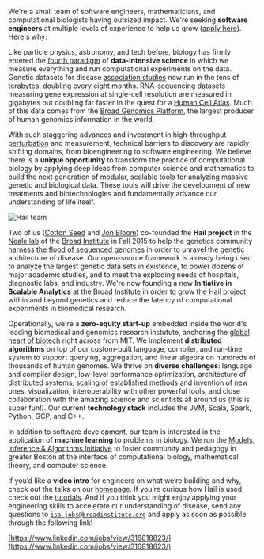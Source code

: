 We're a small team of software engineers, mathematicians, and computational biologists having outsized impact. We're seeking **software engineers** at multiple levels of experience to help us grow ([apply here](https://www.linkedin.com/jobs/view/316818823/)). Here's why:

Like particle physics, astronomy, and tech before, biology has firmly entered the [fourth paradigm](https://www.microsoft.com/en-us/research/publication/fourth-paradigm-data-intensive-scientific-discovery/) of **data-intensive science** in which we measure everything and run computational experiments on the data. Genetic datasets for disease [association studies](https://en.wikipedia.org/wiki/Genome-wide_association_study) now run in the tens of terabytes, doubling every eight months. RNA-sequencing datasets measuring gene expression at single-cell resolution are measured in gigabytes but doubling far faster in the quest for a [Human Cell Atlas](https://www.broadinstitute.org/research-highlights-human-cell-atlas). Much of this data comes from the [Broad Genomics Platform](https://www.broadinstitute.org/genomics), the largest producer of human genomics information in the world.

With such staggering advances and investment in high-throughput [perturbation](https://www.broadinstitute.org/research-highlights-crispr) and measurement, technical barriers to discovery are rapidly shifting domains, from bioengineering to software engineering. We believe there is a **unique opportunity** to transform the practice of computational biology by applying deep ideas from computer science and mathematics to build the next generation of modular, scalable tools for analyzing massive genetic and biological data. These tools will drive the development of new treatments and biotechnologies and fundamentally advance our understanding of life itself.

![](https://storage.googleapis.com/hail-common/hail_team.JPG "Hail team")

Two of us ([Cotton Seed](https://www.broadinstitute.org/bios/cotton-seed) and [Jon Bloom](https://www.broadinstitute.org/bios/jonathan-bloom)) co-founded the **Hail project** in the [Neale lab](http://www.nealelab.is/) of the [Broad Institute](https://www.broadinstitute.org/about-us) in Fall 2015 to help the genetics community [harness the flood of sequenced genomes](https://www.broadinstitute.org/blog/harnessing-flood-scaling-data-science-big-genomics-era) in order to unravel the genetic architecture of disease. Our open-source framework is already being used to analyze the largest genetic data sets in existence, to power dozens of major academic studies, and to meet the exploding needs of hospitals, diagnostic labs, and industry. We're now founding a new **Initiative in Scalable Analytics** at the Broad Institute in order to grow the Hail project within and beyond genetics and reduce the latency of computational experiments in biomedical research.

Operationally, we're a **zero-equity start-up** embedded inside the world's leading biomedical and genomics research instutute, anchoring the [global heart of biotech](http://www.wbur.org/bostonomix/2017/06/19/boston-biotech-success) right across from MIT. We implement **distributed algorithms** on top of our custom-built language, compiler, and run-time system to support querying, aggregation, and linear algebra on hundreds of thousands of human genomes. We thrive on **diverse challenges**: language and compiler design, low-level performance optimization, architecture of distributed systems, scaling of established methods and invention of new ones, visualization, interoperability with other powerful tools, and close collaboration with the amazing science and scientists all around us (this is super fun!). Our current **technology stack** includes the JVM, Scala, Spark, Python, GCP, and C++.

In addition to software development, our team is interested in the application of **machine learning** to problems in biology. We run the [Models, Inference & Algorithms Initiative](http://www.broadinstitute.org/mia) to foster community and pedagogy in greater Boston at the interface of computational biology, mathematical theory, and computer science.

If you’d like a **video intro** for engineers on what we’re building and why, check out the talks on our [homepage](https://hail.is). If you’re curious how Hail is used, check out the [tutorials](https://hail.is/hail/tutorials-landing.html). And if you think you might enjoy applying your engineering skills to accelerate our understanding of disease, send any questions to <a href="mailto:isa-jobs@broadinstitute.org"><code>isa-jobs@broadinstitute.org</code></a> and apply as soon as possible through the following link!

[https://www.linkedin.com/jobs/view/316818823/](https://www.linkedin.com/jobs/view/316818823/)